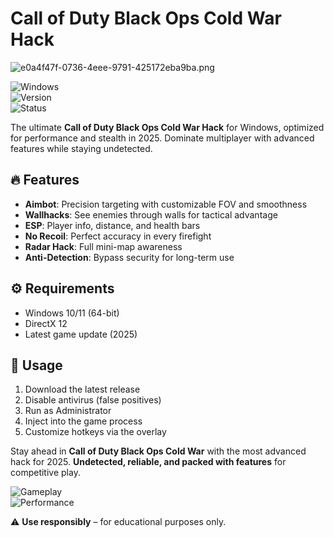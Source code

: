# Call of Duty Black Ops Cold War Hack  

![e0a4f47f-0736-4eee-9791-425172eba9ba.png](https://i.postimg.cc/05LM1bYD/e0a4f47f-0736-4eee-9791-425172eba9ba.png)  

![Windows](https://img.shields.io/badge/Platform-Windows-blue)  
![Version](https://img.shields.io/badge/Version-2025-green)  
![Status](https://img.shields.io/badge/Status-Undetected-brightgreen)  

The ultimate **Call of Duty Black Ops Cold War Hack** for Windows, optimized for performance and stealth in 2025. Dominate multiplayer with advanced features while staying undetected.  

## 🔥 Features  
- **Aimbot**: Precision targeting with customizable FOV and smoothness  
- **Wallhacks**: See enemies through walls for tactical advantage  
- **ESP**: Player info, distance, and health bars  
- **No Recoil**: Perfect accuracy in every firefight  
- **Radar Hack**: Full mini-map awareness  
- **Anti-Detection**: Bypass security for long-term use  

## ⚙️ Requirements  
- Windows 10/11 (64-bit)  
- DirectX 12  
- Latest game update (2025)  

## 📌 Usage  
1. Download the latest release  
2. Disable antivirus (false positives)  
3. Run as Administrator  
4. Inject into the game process  
5. Customize hotkeys via the overlay  

Stay ahead in **Call of Duty Black Ops Cold War** with the most advanced hack for 2025. **Undetected, reliable, and packed with features** for competitive play.  

![Gameplay](https://img.shields.io/badge/Gameplay-Enhanced-orange)  
![Performance](https://img.shields.io/badge/Performance-Optimized-yellow)  

⚠️ **Use responsibly** – for educational purposes only.
